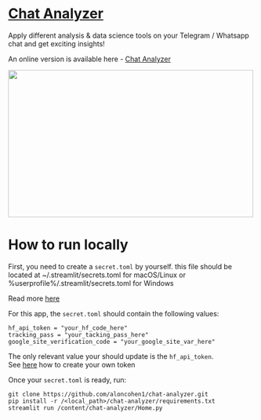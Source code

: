 # [Chat Analyzer](https://chat-anlyzer.streamlit.app/)
Apply different analysis & data science tools on your Telegram / Whatsapp chat and get exciting insights!

An online version is available here - [Chat Analyzer](https://chat-anlyzer.streamlit.app/)

<img src="https://github.com/aloncohen1/chat-analyzer/assets/42881311/ca7d0912-792b-4519-bd6f-b2732b84a21b" width="500" height="300">


# How to run locally

First, you need to create a `secret.toml` by yourself. this file should be located at ~/.streamlit/secrets.toml for macOS/Linux or %userprofile%/.streamlit/secrets.toml for Windows

Read more [here](https://docs.streamlit.io/develop/concepts/connections/secrets-management)

For this app, the `secret.toml` should contain the following values:

```
hf_api_token = "your_hf_code_here"
tracking_pass = "your_tacking_pass_here"
google_site_verification_code = "your_google_site_var_here"
```

The only relevant value your should update is the `hf_api_token`.<br>
See [here](https://huggingface.co/docs/hub/en/security-tokens) how to create your own token

Once your `secret.toml` is ready, run:
```
git clone https://github.com/aloncohen1/chat-analyzer.git
pip install -r /<local_path>/chat-analyzer/requirements.txt
streamlit run /content/chat-analyzer/Home.py
```

